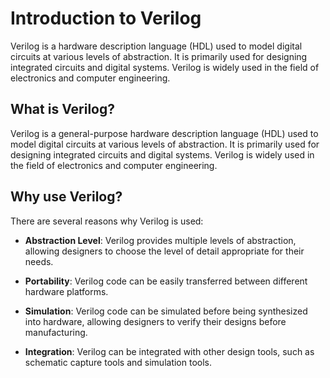 # Introduction to Verilog

Verilog is a hardware description language (HDL) used to model digital circuits at various levels of abstraction. It is primarily used for designing integrated circuits and digital systems. Verilog is widely used in the field of electronics and computer engineering.

## What is Verilog?

Verilog is a general-purpose hardware description language (HDL) used to model digital circuits at various levels of abstraction. It is primarily used for designing integrated circuits and digital systems. Verilog is widely used in the field of electronics and computer engineering.

## Why use Verilog?

There are several reasons why Verilog is used:

- **Abstraction Level**: Verilog provides multiple levels of abstraction, allowing designers to choose the level of detail appropriate for their needs.

- **Portability**: Verilog code can be easily transferred between different hardware platforms.

- **Simulation**: Verilog code can be simulated before being synthesized into hardware, allowing designers to verify their designs before manufacturing.

- **Integration**: Verilog can be integrated with other design tools, such as schematic capture tools and simulation tools.
